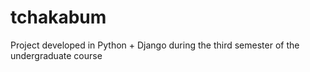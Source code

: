 # tchakabum
Project developed in Python + Django during the third semester of the undergraduate course
